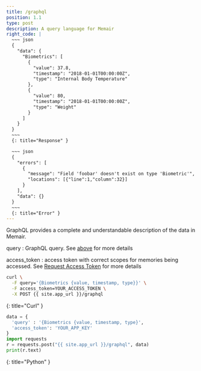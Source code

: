 ```yaml
---
title: /graphql
position: 1.1
type: post
description: A query language for Memair
right_code: |
  ~~~ json
  {
    "data": {
      "Biometrics": [
        {
          "value": 37.8,
          "timestamp": "2018-01-01T00:00:00Z",
          "type": "Internal Body Temperature"
        },
        {
          "value": 80,
          "timestamp": "2018-01-01T00:00:00Z",
          "type": "Weight"
        }
      ]
    }
  }
  ~~~
  {: title="Response" }

  ~~~ json
  {
    "errors": [
      {
        "message": "Field 'foobar' doesn't exist on type 'Biometric'",
        "locations": [{"line":1,"column":32}]
      }
    ],
    "data": {}
  }
  ~~~
  {: title="Error" }
---
```


GraphQL provides a complete and understandable description of the data in Memair.

query
: GraphQL query. See [above](#graphqlgraphiql) for more details

access_token
: access token with correct scopes for memories being accessed. See [Request Access Token](#authenticationrequest_access_token) for more details

~~~ bash
curl \
  -F query='{Biometrics {value, timestamp, type}}' \
  -F access_token=YOUR_ACCESS_TOKEN \
  -X POST {{ site.app_url }}/graphql
~~~
{: title="Curl" }

~~~ python
data = {
  'query' : '{Biometrics {value, timestamp, type}',
  'access_token': 'YOUR_APP_KEY'
}
import requests
r = requests.post("{{ site.app_url }}/graphql", data)
print(r.text)
~~~
{: title="Python" }
